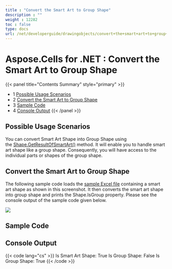 ```yaml
---
title : "Convert the Smart Art to Group Shape" 
description : "" 
weight : 12282 
toc : false
type: docs
url: /net/developerguide/drawingobjects/convert+the+smart+art+to+group+shape/
---
```


# Aspose.Cells for .NET : Convert the Smart Art to Group Shape


{{< panel title="Contents Summary" style="primary" >}}
*   1 [Possible Usage Scenarios](#possible-usage-scenarios)
*   2 [Convert the Smart Art to Group Shape](#convert-the-smart-art-to-group-shape)
*   3 [Sample Code](#sample-code)
*   4 [Console Output](#console-output)
{{< /panel >}}
 

## Possible Usage Scenarios

You can convert Smart Art Shape into Group Shape using the [Shape.GetResultOfSmartArt()](https://apireference.aspose.com/net/cells/aspose.cells.drawing/shape/methods/getresultofsmartart) method. It will enable you to handle smart art shape like a group shape. Consequently, you will have access to the individual parts or shapes of the group shape.

## Convert the Smart Art to Group Shape

The following sample code loads the [sample Excel file](https://docs2.aspose.com/cells/net/attachments/54690186/55541793.xlsx) containing a smart art shape as shown in this screenshot. It then converts the smart art shape into group shape and prints the Shape.IsGroup property. Please see the console output of the sample code given below.

![](https://docs2.aspose.com/cells/net/attachments/54690186/55541797.png)

## Sample Code

## Console Output

{{< code lang="cs" >}}
Is Smart Art Shape: True
Is Group Shape: False
Is Group Shape: True
{{< /code >}}

